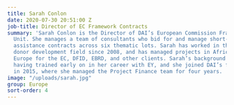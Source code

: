 ```yaml
---
title: Sarah Conlon
date: 2020-07-30 20:51:00 Z
job-title: Director of EC Framework Contracts
summary: 'Sarah Conlon is the Director of DAI’s European Commission Framework Contracts
  Unit. She manages a team of consultants who bid for and manage short-term technical
  assistance contracts across six thematic lots. Sarah has worked in the international
  donor development field since 2008, and has managed projects in Africa, Asia, and
  Europe for the EC, DFID, EBRD, and other clients. Sarah’s background is in accountancy,
  having trained early on in her career with EY, and she joined DAI’s finance team
  in 2015, where she managed the Project Finance team for four years.  '
image: "/uploads/sarah.jpg"
group: Europe
sort-order: 4
---
```


